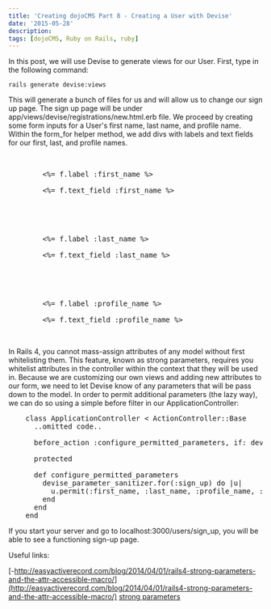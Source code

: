 ```yaml
---
title: 'Creating dojoCMS Part 8 - Creating a User with Devise'
date: '2015-05-28'
description:
tags: [dojoCMS, Ruby on Rails, ruby]
---
```


In this post, we will use Devise to generate views for our User.
First, type in the following command:

`rails generate devise:views`

This will generate a bunch of files for us and will allow us to change our sign up page.
The sign up page will be under app/views/devise/registrations/new.html.erb file.
We proceed by creating some form inputs for a User's first name, last name, and profile name.
Within the form_for helper method, we add divs with labels and text fields for our first, last,
and profile names.

<pre class="prettyprint linenums">
	<div>
		<%= f.label :first_name %><br />
		<%= f.text_field :first_name %>
	</div>

	<div>
		<%= f.label :last_name %><br />
		<%= f.text_field :last_name %>
	</div>

	<div>
		<%= f.label :profile_name %><br />
		<%= f.text_field :profile_name %>
	</div>
</pre>

In Rails 4, you cannot mass-assign attributes of any model without first whitelisting them. This feature, known as strong parameters, requires you whitelist attributes in the controller within the context that they will be used in. Because we are customizing our own views and adding new attributes to our form, we need to let Devise know of any parameters that will be pass down to the model. In order to permit additional parameters (the lazy way), we can do so using a simple before filter in our ApplicationController:

<pre class="prettyprint linenums">
	class ApplicationController < ActionController::Base
	  ..omitted code..

	  before_action :configure_permitted_parameters, if: devise_controller?

	  protected

	  def configure_permitted_parameters
        devise_parameter_sanitizer.for(:sign_up) do |u|
		  u.permit(:first_name, :last_name, :profile_name, :email, :password, :password_confirmation, :remember_me)
        end
	  end
	end
</pre>

If you start your server and go to localhost:3000/users/sign_up, you will be able to see a functioning sign-up page. 

Useful links:

[-http://easyactiverecord.com/blog/2014/04/01/rails4-strong-parameters-and-the-attr-accessible-macro/](http://easyactiverecord.com/blog/2014/04/01/rails4-strong-parameters-and-the-attr-accessible-macro/)
[strong parameters](http://guides.rubyonrails.org/action_controller_overview.html#strong-parameters)